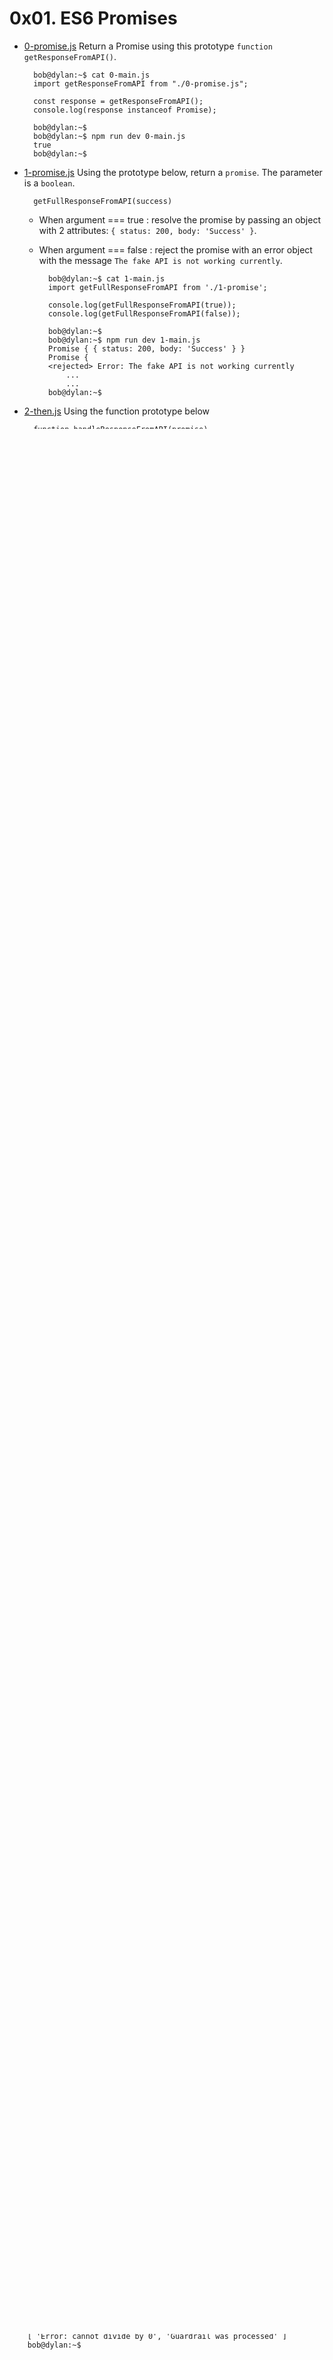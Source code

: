 # 0x01. ES6 Promises

* [0-promise.js](./0-promise.js)
Return a Promise using this prototype `function getResponseFromAPI()`.

        bob@dylan:~$ cat 0-main.js
        import getResponseFromAPI from "./0-promise.js";

        const response = getResponseFromAPI();
        console.log(response instanceof Promise);

        bob@dylan:~$ 
        bob@dylan:~$ npm run dev 0-main.js 
        true
        bob@dylan:~$ 

* [1-promise.js](./1-promise.js)
Using the prototype below, return a `promise`. The parameter is a `boolean`.

        getFullResponseFromAPI(success)

    - When argument === true : resolve the promise by passing an object with 2 attributes: `{ status: 200, body: 'Success' }`.
    - When argument === false : reject the promise with an error object with the message `The fake API is not working currently`.

            bob@dylan:~$ cat 1-main.js
            import getFullResponseFromAPI from './1-promise';

            console.log(getFullResponseFromAPI(true));
            console.log(getFullResponseFromAPI(false));

            bob@dylan:~$ 
            bob@dylan:~$ npm run dev 1-main.js 
            Promise { { status: 200, body: 'Success' } }
            Promise {
            <rejected> Error: The fake API is not working currently
                ...
                ...
            bob@dylan:~$ 

* [2-then.js](./2-then.js)
Using the function prototype below

        function handleResponseFromAPI(promise)

    Append three handlers to the function:
    - When the Promise resolves, return an object with the following attributes: `{ status: 200, body: success }`
    - When the Promise rejects, return an empty `Error` object
    - For every resolution, log `Got a response from the API` to the console.

            bob@dylan:~$ cat 2-main.js
            import handleResponseFromAPI from "./2-then";

            const promise = Promise.resolve();
            handleResponseFromAPI(promise);

            bob@dylan:~$ 
            bob@dylan:~$ npm run dev 2-main.js 
            Got a response from the API
            bob@dylan:~$ 

*** [3-all.js](./3-all.js)
In this file, import `uploadPhoto` and `createUser` from `utils.js`

    - Knowing that the functions in utils.js return promises, use the prototype below to collectively resolve all promises and log `body` `firstName` `lastName` to the console.

            function handleProfileSignup()

    - In the event of an error, log `Signup system offline` to the console

            bob@dylan:~$ cat 3-main.js
            import handleProfileSignup from "./3-all";

            handleProfileSignup();

            bob@dylan:~$ 
            bob@dylan:~$ npm run dev 3-main.js 
            photo-profile-1 Guillaume Salva
            bob@dylan:~$ 

* [4-user-promise.js](./4-user-promise.js)
Using the following prototype
    
        function signUpUser(firstName, lastName) {
        }

    That returns a resolved promise with this object:

        {
            firstName: value,
            lastName: value,
        }

            bob@dylan:~$ cat 4-main.js
            import signUpUser from "./4-user-promise";

            console.log(signUpUser("Bob", "Dylan"));

            bob@dylan:~$ 
            bob@dylan:~$ npm run dev 4-main.js 
            Promise { { firstName: 'Bob', lastName: 'Dylan' } }
            bob@dylan:~$ 

* [5-photo-reject.js](./5-photo-reject.js)
Write and export a function named `uploadPhoto`. It should accept one argument `fileName` (string).
            
            export default function uploadPhoto(filename) {

            }

    - The function should return a Promise rejecting with an Error and the string `$fileName cannot be processed`

            bob@dylan:~$ cat 5-main.js
            import uploadPhoto from './5-photo-reject';

            console.log(uploadPhoto('guillaume.jpg'));

            bob@dylan:~$ 
            bob@dylan:~$ npm run dev 5-main.js 
            Promise {
            <rejected> Error: guillaume.jpg cannot be processed
            ..
                ..
            bob@dylan:~$ 

*** [6-final-user.js](./6-final-user.js)
Import `signUpUser` from `4-user-promise.js` and `uploadPhoto` from `5-photo-reject.js`.

Write and export a function named `handleProfileSignup`. It should accept three arguments `firstName` (string), `lastName` (string), and `fileName` (string). The function should call the two other functions. When the promises are all settled it should return an array with the following structure:

        [
            {
            status: status_of_the_promise,
            value: value or error returned by the Promise
            },
            ...
        ]

        bob@dylan:~$ cat 6-main.js
        import handleProfileSignup from './6-final-user';

        console.log(handleProfileSignup("Bob", "Dylan", "bob_dylan.jpg"));

        bob@dylan:~$ 
        bob@dylan:~$ npm run dev 6-main.js 
        Promise { <pending> }
        bob@dylan:~$ 

*** [7-load_balancer.js](./7-load_balancer.js)
Write and export a function named `loadBalancer`. It should accept two arguments `chinaDownload` (Promise) and `USDownload` (Promise).

The function should return the value returned by the promise that resolved the first.

        export default function loadBalancer(chinaDownload, USDownload) {

        }

        bob@dylan:~$ cat 7-main.js
        import loadBalancer from "./7-load_balancer";

        const ukSuccess = 'Downloading from UK is faster';
        const frSuccess = 'Downloading from FR is faster';

        const promiseUK = new Promise(function(resolve, reject) {
            setTimeout(resolve, 100, ukSuccess);
        });

        const promiseUKSlow = new Promise(function(resolve, reject) {
            setTimeout(resolve, 400, ukSuccess);
        });

        const promiseFR = new Promise(function(resolve, reject) {
            setTimeout(resolve, 200, frSuccess);
        });

        const test = async () => {
            console.log(await loadBalancer(promiseUK, promiseFR));
            console.log(await loadBalancer(promiseUKSlow, promiseFR));
        }

        test();

        bob@dylan:~$ 
        bob@dylan:~$ npm run dev 7-main.js 
        Downloading from UK is faster
        Downloading from FR is faster
        bob@dylan:~$

* [8-try.js](./8-try.js)
Write a function named `divideFunction` that will accept two arguments: `numerator` (Number) and `denominator` (Number).

When the `denominator` argument is equal to 0, the function should throw a new error with the message `cannot divide by 0`. Otherwise it should return the numerator divided by the denominator.

        export default function divideFunction(numerator, denominator) {

        }

        bob@dylan:~$ cat 8-main.js
        import divideFunction from './8-try';

        console.log(divideFunction(10, 2));
        console.log(divideFunction(10, 0));

        bob@dylan:~$ 
        bob@dylan:~$ npm run dev 8-main.js 
        5
        ..../8-try.js:15
        throw Error('cannot divide by 0');
        ^
        .....

        bob@dylan:~$ 

* [9-try.js](./9-try.js)
Write a function named `guardrail` that will accept one argument `mathFunction` (Function).

This function should create and return an array named `queue`.

When the `mathFunction` function is executed, the value returned by the function should be appended to the queue. If this function throws an error, the error message should be appended to the queue. In every case, the message `Guardrail was processed` should be added to the queue.

Example:

        [
            1000,
            'Guardrail was processed',
        ]

        bob@dylan:~$ cat 9-main.js
        import guardrail from './9-try';
        import divideFunction from './8-try';

        console.log(guardrail(() => { return divideFunction(10, 2)}));
        console.log(guardrail(() => { return divideFunction(10, 0)}));

        bob@dylan:~$ 
        bob@dylan:~$ npm run dev 9-main.js 
        [ 5, 'Guardrail was processed' ]
        [ 'Error: cannot divide by 0', 'Guardrail was processed' ]
        bob@dylan:~$ 
